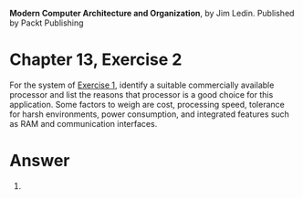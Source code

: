 __Modern Computer Architecture and Organization__, by Jim Ledin. Published by Packt Publishing
# Chapter 13, Exercise 2

For the system of [Exercise 1](Ex__1_weather_sys_diagram.md), identify a suitable commercially available processor and list the reasons that processor is a good choice for this application. Some factors to weigh are cost, processing speed, tolerance for harsh environments, power consumption, and integrated features such as RAM and communication interfaces.

# Answer
1. 